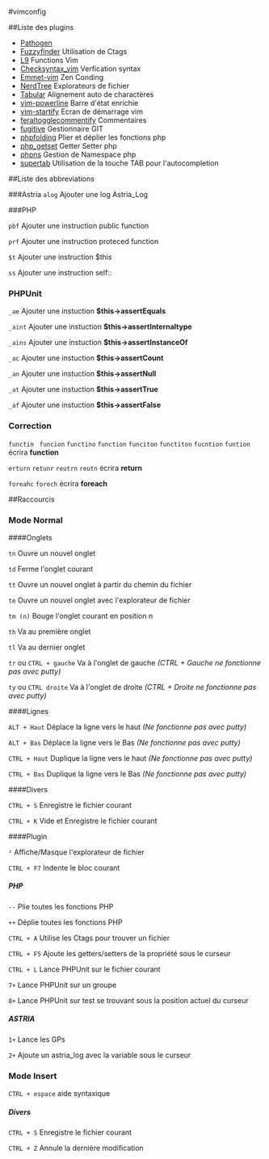 #vimconfig

##Liste des plugins

* [Pathogen](https://github.com/tpope/vim-pathogen)
* [Fuzzyfinder](https://bitbucket.org/ns9tks/vim-fuzzyfinder/ ) Utilisation de Ctags
* [L9](https://github.com/vim-scripts/L9) Functions Vim
* [Checksyntax_vim](https://github.com/tomtom/checksyntax_vim) Verfication syntax
* [Emmet-vim](https://github.com/mattn/emmet-vim) Zen Conding
* [NerdTree](https://github.com/scrooloose/nerdtree) Explorateurs de fichier
* [Tabular](https://github.com/godlygeek/tabular) Alignement auto de charactères
* [vim-powerline](https://github.com/Lokaltog/vim-powerline) Barre d'état enrichie
* [vim-startify](https://github.com/mhinz/vim-startify) Ecran de démarrage vim
* [feraltogglecommentify](http://www.vim.org/scripts/script.php?script_id=665) Commentaires
* [fugitive](https://github.com/tpope/vim-fugitive) Gestionnaire GIT
* [phpfolding](https://github.com/vim-scripts/phpfolding.vim) Plier et déplier les fonctions php
* [php_getset](http://www.vim.org/scripts/script.php?script_id=1707)  Getter Setter php
* [phpns](https://github.com/arnaud-lb/vim-php-namespace/blob/master/plugin/phpns.vim) Gestion de Namespace php
* [supertab](https://github.com/ervandew/supertab) Utilisation de la touche TAB pour l'autocompletion


##Liste des abbreviations

###Astria
`alog` Ajouter une log Astria_Log

###PHP

`pbf` Ajouter une instruction public function

`prf`  Ajouter une instruction proteced function

`$t`   Ajouter une instruction $this

`ss`  Ajouter une instruction self::


### PHPUnit
`_ae` Ajouter une instuction __$this->assertEquals__

`_aint` Ajouter une instuction __$this->assertInternaltype__

`_ains` Ajouter une instuction __$this->assertInstanceOf__

`_ac` Ajouter une instuction __$this->assertCount__

`_an` Ajouter une instuction __$this->assertNull__

`_at` Ajouter une instuction __$this->assertTrue__

`_af` Ajouter une instuction __$this->assertFalse__

### Correction
`functin` ` funcion` `functino` `function` `funciton` `functiton` `fucntion` `funtion` écrira __function__

`erturn` `retunr` `reutrn` `reutn` écrira __return__

`foreahc` `forech` écrira  __foreach__

##Raccourcis

### Mode Normal

####Onglets

`tn` Ouvre un nouvel onglet

`td` Ferme l'onglet courant

`tt` Ouvre un nouvel onglet à partir du chemin du fichier

`te` Ouvre un nouvel onglet avec l'explorateur de fichier

`tm (n)` Bouge l'onglet courant en position n

`th` Va au première onglet

`tl` Va au dernier onglet

`tr` ou  `CTRL + gauche`   Va à l'onglet de gauche *(CTRL + Gauche ne fonctionne pas avec putty)*

`ty` ou `CTRL droite`  Va à l'onglet de droite *(CTRL + Droite ne fonctionne pas avec putty)*

####Lignes

`ALT + Haut` Déplace la ligne vers le haut  *(Ne fonctionne pas avec putty)*

`ALT + Bas` Déplace la ligne vers le Bas  *(Ne fonctionne pas avec putty)*

`CTRL + Haut` Duplique la ligne vers le haut  *(Ne fonctionne pas avec putty)*

`CTRL + Bas` Duplique la ligne vers le Bas  *(Ne fonctionne pas avec putty)*

####Divers

`CTRL + S` Enregistre le fichier courant

`CTRL + K` Vide et Enregistre le fichier courant

####Plugin

`²` Affiche/Masque l'explorateur de fichier

`CTRL + F7` Indente le bloc courant

##### PHP

`--` Plie toutes les fonctions PHP

`++` Déplie toutes les fonctions PHP

`CTRL + A` Utilise les Ctags pour trouver un fichier

`CTRL + F5` Ajoute les getters/setters de la propriété sous le curseur

`CTRL + L` Lance PHPUnit sur le fichier courant

`7+` Lance PHPUnit sur un groupe

`8+` Lance PHPUnit sur test se trouvant sous la position actuel du curseur


##### ASTRIA

`1+` Lance les GPs

`2+` Ajoute un astria_log avec la variable sous le curseur


### Mode Insert

`CTRL + espace` aide syntaxique

##### Divers

`CTRL + S` Enregistre le fichier courant

`CTRL + Z` Annule la dernière modification
